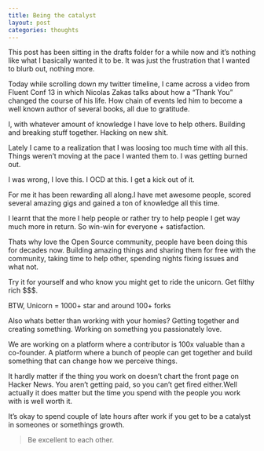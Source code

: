 ```yaml
---
title: Being the catalyst
layout: post
categories: thoughts
---
```


This post has been sitting in the drafts folder for a while now and it’s nothing like what I basically wanted it to be. It was just the frustration that I wanted to blurb out, nothing more.

Today while scrolling down my twitter timeline, I came across a video from Fluent Conf 13 in which Nicolas Zakas talks about how a “Thank You” changed the course of his life. How chain of events led him to become a well known author of several books, all due to gratitude.

I, with whatever amount of knowledge I have love to help others. Building and breaking stuff together. Hacking on new shit.

Lately I came to a realization that I was loosing too much time with all this. Things weren’t moving at the pace I wanted them to. I was getting burned out.

I was wrong, I love this. I OCD at this. I get a kick out of it.

For me it has been rewarding all along.I have met awesome people, scored several amazing gigs and gained a ton of knowledge all this time.

I learnt that the more I help people or rather try to help people I get way much more in return. So win-win for everyone + satisfaction.

Thats why love the Open Source community, people have been doing this for decades now. Building amazing things and sharing them for free with the community, taking time to help other, spending nights fixing issues and what not.

Try it for yourself and who know you might get to ride the unicorn. Get filthy rich $$$.

BTW, Unicorn = 1000+ star and around 100+ forks

Also whats better than working with your homies? Getting together and creating something. Working on something you passionately love.

We are working on a platform where a contributor is 100x valuable than a co-founder. A platform where a bunch of people can get together and build something that can change how we perceive things.

It hardly matter if the thing you work on doesn’t chart the front page on Hacker News. You aren’t getting paid, so you can’t get fired either.Well actually it does matter but the time you spend with the people you work with is well worth it.

It’s okay to spend couple of late hours after work if you get to be a catalyst in someones or somethings growth.

>Be excellent to each other.
